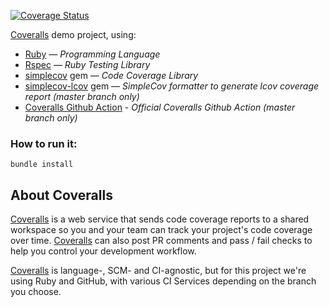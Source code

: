 [![Coverage Status](https://coveralls.io/repos/github/afinetooth/coveralls-demo-ruby/badge.svg?branch=travis)](https://coveralls.io/github/afinetooth/coveralls-demo-ruby?branch=travis)

[Coveralls](https://coveralls.io/) demo project, using:

* [Ruby](https://www.ruby-lang.org/) — *Programming Language*
* [Rspec](https://rspec.info/) — *Ruby Testing Library*
* [simplecov](https://github.com/colszowka/simplecov) gem — *Code Coverage Library*
* [simplecov-lcov](https://github.com/fortissimo1997/simplecov-lcov) gem — *SimpleCov formatter to generate lcov coverage report (master branch only)*
* [Coveralls Github Action](https://github.com/marketplace/actions/coveralls-github-action) - *Official Coveralls Github Action (master branch only)* 

### How to run it:

```
bundle install
```

## About Coveralls

[Coveralls](http://coveralls.io) is a web service that sends code coverage reports to a shared workspace so you and your team can track your project's code coverage over time. [Coveralls](http://coveralls.io) can also post PR comments and pass / fail checks to help you control your development workflow. 

[Coveralls](http://coveralls.io) is language-, SCM- and CI-agnostic, but for this project we're using Ruby and GitHub, with various CI Services depending on the branch you choose.
